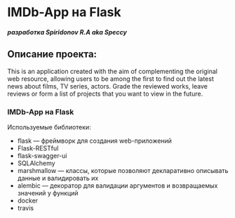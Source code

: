 # IMDb-App на Flask

##### _разработка Spiridonov R.A aka Speccy_

## Описание проекта:
This is an application created with the aim of complementing the original web resource, allowing users to be among the first to find out the latest news about films, TV series, actors. Grade the reviewed works, leave reviews or form a list of projects that you want to view in the future.

### IMDb-App на Flask

Используемые библиотеки:

* flask — фреймворк для создания web-приложений
* Flask-RESTful
* flask-swagger-ui
* SQLAlchemy  
* marshmallow — классы, которые позволяют декларативно описывать данные и валидировать их
* alembic — декоратор для валидации аргументов и возвращаемых значений у функций
* docker  
* travis  
